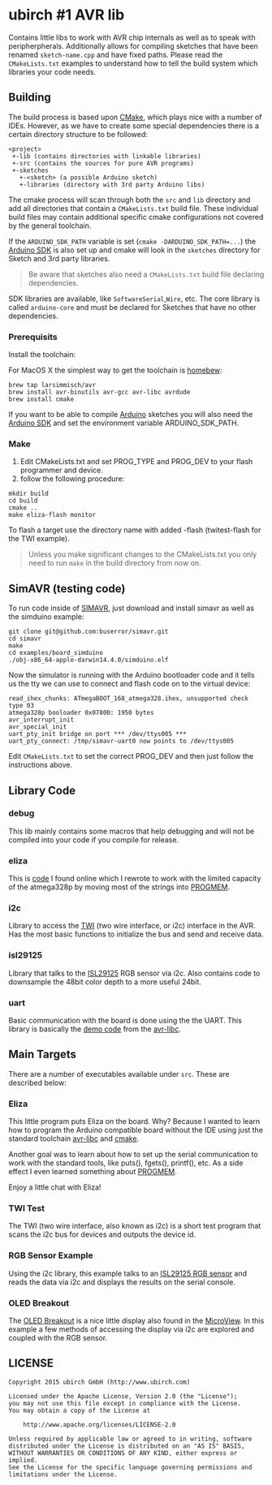 # ubirch #1 AVR lib

Contains little libs to work with AVR chip internals as well as to speak with peripherpherals.
Additionally allows for compiling sketches that have been renamed ```sketch-name.cpp``` and
have fixed paths. Please read the ```CMakeLists.txt``` examples to understand how to tell the build
system which libraries your code needs.

## Building

The build process is based upon [CMake](http://www.cmake.org/), which plays nice with a number
of IDEs. However, as we have to create some special dependencies there is a certain directory
structure to be followed:

```
<project>
 +-lib (contains directories with linkable libraries)
 +-src (contains the sources for pure AVR programs)
 +-sketches
   +-<sketch> (a possible Arduino sketch)
   +-libraries (directory with 3rd party Arduino libs)
```

The cmake process will scan through both the ```src``` and ```lib``` directory and add all
directories that contain a ```CMakeLists.txt``` build file. These individual build files may
contain additional specific cmake configurations not covered by the general toolchain.

If the ```ARDUINO_SDK_PATH``` variable is set (```cmake -DARDUINO_SDK_PATH=...```) the
[Arduino SDK](https://www.arduino.cc/en/Main/Software) is also set up and cmake will look in the
```sketches``` directory for Sketch and 3rd party libraries.

> Be aware that sketches also need a ```CMakeLists.txt``` build file declaring dependencies.

SDK libraries are available, like ```SoftwareSerial```,```Wire```, etc. The core library is
called ```arduino-core``` and must be declared for Sketches that have no other dependencies.
 
### Prerequisits

Install the toolchain:

For MacOS X the simplest way to get the toolchain is [homebew](http://brew.sh/):

```
brew tap larsimmisch/avr
brew install avr-binutils avr-gcc avr-libc avrdude
brew install cmake
```

If you want to be able to compile [Arduino](https://www.arduino.cc/) sketches you will also need
the [Arduino SDK](https://www.arduino.cc/en/Main/Software) and set the environment variable ARDUINO_SDK_PATH.

### Make

1. Edit CMakeLists.txt and set PROG_TYPE and PROG_DEV to your flash programmer and device.
2. follow the following procedure:

```
mkdir build
cd build
cmake ..
make eliza-flash monitor
```

To flash a target use the directory name with added -flash (twitest-flash for the TWI example).

> Unless you make significant changes to the CMakeLists.txt you only need to run ```make``` in
> the build directory from now on.

## SimAVR (testing code)

To run code inside of [SIMAVR](https://github.com/buserror/simavr), just download and install simavr as well as the simduino
example:

```
git clone git@github.com:buserror/simavr.git
cd simavr
make
cd examples/board_simduino
./obj-x86_64-apple-darwin14.4.0/simduino.elf 
```

Now the simulator is running with the Arduino bootloader code and it tells us the tty we can
use to connect and flash code on to the virtual device:

```
read_ihex_chunks: ATmegaBOOT_168_atmega328.ihex, unsupported check type 03
atmega328p booloader 0x07800: 1950 bytes
avr_interrupt_init
avr_special_init
uart_pty_init bridge on port *** /dev/ttys005 ***
uart_pty_connect: /tmp/simavr-uart0 now points to /dev/ttys005
```

Edit ```CMakeLists.txt``` to set the correct PROG_DEV and then just follow the instructions above.

## Library Code

### debug

This lib mainly contains some macros that help debugging and will not be compiled into your
code if you compile for release.

### eliza

This is [code](https://github.com/itmm/eliza)
I found online which I rewrote to work with the limited capacity of the atmega328p by
moving most of the strings into [PROGMEM](http://www.fourwalledcubicle.com/AVRArticles.php).
 
### i2c

Library to access the [TWI](http://www.nongnu.org/avr-libc/user-manual/group__twi__demo.html)
(two wire interface, or i2c) interface in the AVR. Has the most basic functions to initialize
the bus and send and receive data.

### isl29125

Library that talks to the [ISL29125](http://www.intersil.com/content/dam/Intersil/documents/isl2/isl29125.pdf)
RGB sensor via i2c. Also contains code to downsample the 48bit color depth to a more useful 24bit.

### uart

Basic communication with the board is done using the the UART. This library is basically
the [demo code](http://www.nongnu.org/avr-libc/user-manual/group__stdiodemo.html) from
the [avr-libc](http://www.nongnu.org/avr-libc/).

## Main Targets
 
There are a number of executables available under ```src```. These are described below: 

### Eliza

This little program puts Eliza on the board. Why? Because I wanted to learn how to
program the Arduino compatible board without the IDE using just the standard toolchain
[avr-libc](http://www.nongnu.org/avr-libc/) and [cmake](http://www.cmake.org/).

Another goal was to learn about how to set up the serial communication to work with
the standard tools, like puts(), fgets(), printf(), etc. As a side effect I even learned
something about [PROGMEM](http://www.fourwalledcubicle.com/AVRArticles.php).

Enjoy a little chat with Eliza!

### TWI Test

The TWI (two wire interface, also known as i2c) is a short test program that scans the i2c
bus for devices and outputs the device id.

### RGB Sensor Example

Using the i2c library, this example talks to an [ISL29125 RGB sensor](https://www.sparkfun.com/products/12829)
and reads the data via i2c and displays the results on the serial console.

### OLED Breakout

The [OLED Breakout](https://www.sparkfun.com/products/13003) is a nice little display also found in
the [MicroView](http://microview.io/). In this example a few methods of accessing the display via i2c
are explored and coupled with the RGB sensor.

## LICENSE

    Copyright 2015 ubirch GmbH (http://www.ubirch.com)
    
    Licensed under the Apache License, Version 2.0 (the "License");
    you may not use this file except in compliance with the License.
    You may obtain a copy of the License at
    
        http://www.apache.org/licenses/LICENSE-2.0
    
    Unless required by applicable law or agreed to in writing, software
    distributed under the License is distributed on an "AS IS" BASIS,
    WITHOUT WARRANTIES OR CONDITIONS OF ANY KIND, either express or implied.
    See the License for the specific language governing permissions and
    limitations under the License.
